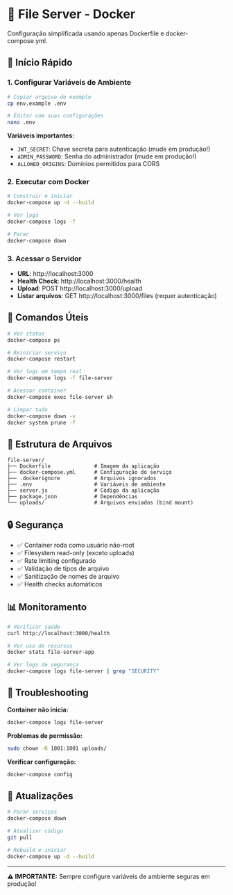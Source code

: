 # 🐳 File Server - Docker

Configuração simplificada usando apenas Dockerfile e docker-compose.yml.

## 🚀 Início Rápido

### 1. Configurar Variáveis de Ambiente

```bash
# Copiar arquivo de exemplo
cp env.example .env

# Editar com suas configurações
nano .env
```

**Variáveis importantes:**

- `JWT_SECRET`: Chave secreta para autenticação (mude em produção!)
- `ADMIN_PASSWORD`: Senha do administrador (mude em produção!)
- `ALLOWED_ORIGINS`: Domínios permitidos para CORS

### 2. Executar com Docker

```bash
# Construir e iniciar
docker-compose up -d --build

# Ver logs
docker-compose logs -f

# Parar
docker-compose down
```

### 3. Acessar o Servidor

- **URL**: http://localhost:3000
- **Health Check**: http://localhost:3000/health
- **Upload**: POST http://localhost:3000/upload
- **Listar arquivos**: GET http://localhost:3000/files (requer autenticação)

## 🔧 Comandos Úteis

```bash
# Ver status
docker-compose ps

# Reiniciar serviço
docker-compose restart

# Ver logs em tempo real
docker-compose logs -f file-server

# Acessar container
docker-compose exec file-server sh

# Limpar tudo
docker-compose down -v
docker system prune -f
```

## 📁 Estrutura de Arquivos

```
file-server/
├── Dockerfile              # Imagem da aplicação
├── docker-compose.yml      # Configuração do serviço
├── .dockerignore           # Arquivos ignorados
├── .env                    # Variáveis de ambiente
├── server.js               # Código da aplicação
├── package.json            # Dependências
└── uploads/                # Arquivos enviados (bind mount)
```

## 🔒 Segurança

- ✅ Container roda como usuário não-root
- ✅ Filesystem read-only (exceto uploads)
- ✅ Rate limiting configurado
- ✅ Validação de tipos de arquivo
- ✅ Sanitização de nomes de arquivo
- ✅ Health checks automáticos

## 📊 Monitoramento

```bash
# Verificar saúde
curl http://localhost:3000/health

# Ver uso de recursos
docker stats file-server-app

# Ver logs de segurança
docker-compose logs file-server | grep "SECURITY"
```

## 🚨 Troubleshooting

**Container não inicia:**

```bash
docker-compose logs file-server
```

**Problemas de permissão:**

```bash
sudo chown -R 1001:1001 uploads/
```

**Verificar configuração:**

```bash
docker-compose config
```

## 🔄 Atualizações

```bash
# Parar serviços
docker-compose down

# Atualizar código
git pull

# Rebuild e iniciar
docker-compose up -d --build
```

---

**⚠️ IMPORTANTE:** Sempre configure variáveis de ambiente seguras em produção!

